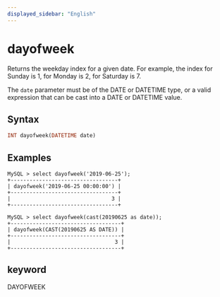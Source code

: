 ```yaml
---
displayed_sidebar: "English"
---
```


# dayofweek



Returns the weekday index for a given date. For example, the index for Sunday is 1, for Monday is 2, for Saturday is 7.

The `date` parameter must be of the DATE or DATETIME type, or a valid expression that can be cast into a DATE or DATETIME value.

## Syntax

```Haskell
INT dayofweek(DATETIME date)
```

## Examples

```Plain Text
MySQL > select dayofweek('2019-06-25');
+----------------------------------+
| dayofweek('2019-06-25 00:00:00') |
+----------------------------------+
|                                3 |
+----------------------------------+

MySQL > select dayofweek(cast(20190625 as date));
+-----------------------------------+
| dayofweek(CAST(20190625 AS DATE)) |
+-----------------------------------+
|                                 3 |
+-----------------------------------+
```

## keyword

DAYOFWEEK
